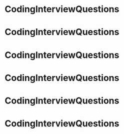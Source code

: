 # CodingInterviewQuestions
# CodingInterviewQuestions
# CodingInterviewQuestions
# CodingInterviewQuestions
# CodingInterviewQuestions
# CodingInterviewQuestions
